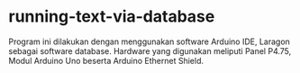 # running-text-via-database
Program ini dilakukan dengan menggunakan software Arduino IDE, Laragon sebagai software database. Hardware yang digunakan meliputi Panel P4.75, Modul Arduino Uno beserta Arduino Ethernet
Shield.
